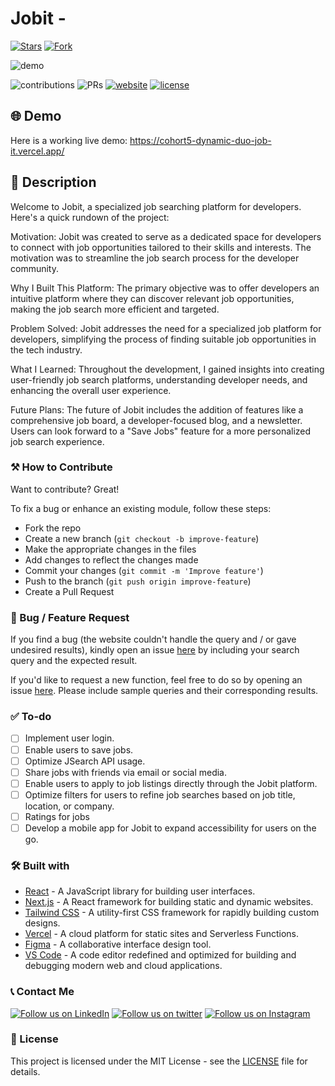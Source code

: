 # Jobit - 

<!-- [![Latest release](https://img.shields.io/github/v/release/TyeStanley/jobit?label=Latest%20release&style=social)](https://cohort5-dynamic-duo-job-it.vercel.app/)
[![GitHub commits](https://img.shields.io/github/commits-since/TyeStanley/jobit/v1.5.0.svg?style=social)](https://cohort5-dynamic-duo-job-it.vercel.app/) -->

[![Stars](https://img.shields.io/github/stars/TyeStanley/jobit?style=social)](https://cohort5-dynamic-duo-job-it.vercel.app/)
[![Fork](https://img.shields.io/github/forks/TyeStanley/jobit?style=social)](https://cohort5-dynamic-duo-job-it.vercel.app/)

![demo](https://cdn.discordapp.com/attachments/571883066017185802/1179286224465309696/jobit.PNG?ex=65793ae1&is=6566c5e1&hm=e90a9a12d4cb99e1f186b7da62658386bd8993b3e26c01e9e25dc3756b491428&)

![contributions](https://img.shields.io/badge/all_contributors-1-orange.svg)
![PRs](https://img.shields.io/badge/PRs-welcome-ff69b4.svg?style=shields)
[![website](https://img.shields.io/website-up-down-green-red/http/shields.io.svg)](https://cohort5-dynamic-duo-job-it.vercel.app/)
[![license](https://img.shields.io/badge/license-MIT-blue.svg)](LICENSE)

## 🌐 Demo

Here is a working live demo: https://cohort5-dynamic-duo-job-it.vercel.app/

## 📝 Description

Welcome to Jobit, a specialized job searching platform for developers. Here's a quick rundown of the project:

Motivation: Jobit was created to serve as a dedicated space for developers to connect with job opportunities tailored to their skills and interests. The motivation was to streamline the job search process for the developer community.

Why I Built This Platform: The primary objective was to offer developers an intuitive platform where they can discover relevant job opportunities, making the job search more efficient and targeted.

Problem Solved: Jobit addresses the need for a specialized job platform for developers, simplifying the process of finding suitable job opportunities in the tech industry.

What I Learned: Throughout the development, I gained insights into creating user-friendly job search platforms, understanding developer needs, and enhancing the overall user experience.

Future Plans: The future of Jobit includes the addition of features like a comprehensive job board, a developer-focused blog, and a newsletter. Users can look forward to a "Save Jobs" feature for a more personalized job search experience.

### ⚒️ How to Contribute

Want to contribute? Great!

To fix a bug or enhance an existing module, follow these steps:

- Fork the repo
- Create a new branch (`git checkout -b improve-feature`)
- Make the appropriate changes in the files
- Add changes to reflect the changes made
- Commit your changes (`git commit -m 'Improve feature'`)
- Push to the branch (`git push origin improve-feature`)
- Create a Pull Request

### 📩 Bug / Feature Request

If you find a bug (the website couldn't handle the query and / or gave undesired results), kindly open an issue [here](https://github.com/TyeStanley/jobit/issues/new) by including your search query and the expected result.

If you'd like to request a new function, feel free to do so by opening an issue [here](https://github.com/TyeStanley/jobit/issues/new). Please include sample queries and their corresponding results.

### ✅ To-do

- [ ] Implement user login.
- [ ] Enable users to save jobs.
- [ ] Optimize JSearch API usage.
- [ ] Share jobs with friends via email or social media.
- [ ] Enable users to apply to job listings directly through the Jobit platform.
- [ ] Optimize filters for users to refine job searches based on job title, location, or company.
- [ ] Ratings for jobs
- [ ] Develop a mobile app for Jobit to expand accessibility for users on the go.

### 🛠️ Built with

- [React](https://reactjs.org/) - A JavaScript library for building user interfaces.
- [Next.js](https://nextjs.org/) - A React framework for building static and dynamic websites.
- [Tailwind CSS](https://tailwindcss.com/) - A utility-first CSS framework for rapidly building custom designs.
- [Vercel](https://vercel.com/) - A cloud platform for static sites and Serverless Functions.
- [Figma](https://www.figma.com/) - A collaborative interface design tool.
- [VS Code](https://code.visualstudio.com/) - A code editor redefined and optimized for building and debugging modern web and cloud applications.

### 📞 Contact Me

[![Follow us on LinkedIn](https://img.shields.io/badge/LinkedIn-TyeStanley-blue?style=flat&logo=linkedin&logoColor=b0c0c0&labelColor=363D44)](https://www.linkedin.com/in/tye-stanley/)
[![Follow us on twitter](https://img.shields.io/twitter/follow/tye_stanley.svg?style=social)](https://twitter.com/intent/follow?screen_name=tye_stanley)
[![Follow us on Instagram](https://img.shields.io/badge/Instagram-tstanley090-grey?style=flat&logo=instagram&logoColor=b0c0c0&labelColor=8134af)](https://www.instagram.com/tstanley090)

### 📜 License

This project is licensed under the MIT License - see the [LICENSE](LICENSE) file for details.
